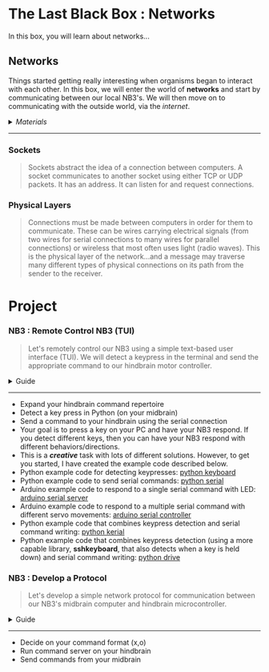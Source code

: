 # The Last Black Box : Networks
In this box, you will learn about networks...

## Networks
Things started getting really interesting when organisms began to interact with each other. In this box, we will enter the world of **networks** and start by communicating between our local NB3's. We will then move on to communicating with the outside world, via the *internet*.

<details><summary><i>Materials</i></summary><p>

Name|Depth|Description| # |Data|Link|
:-------|:---:|:----------|:-:|:--:|:--:|
Cable (MiniUSB-20cm)|01|Short mini-USB to Type-A cable (20 cm)|1|[-D-](/boxes/networks/)|[-L-](https://www.amazon.co.uk/gp/product/B07FW69HNT)
Cable (MicroUSB-20cm)|10|Short micro-USB to Type-A cable (20 cm)|1|[-D-](/boxes/networks/)|[-L-](https://www.amazon.co.uk/gp/product/B07GBS2QZ1)

</p></details><hr>

### Sockets
> Sockets abstract the idea of a connection between computers. A socket communicates to another socket using either TCP or UDP packets. It has an address. It can listen for and request connections.


### Physical Layers
> Connections must be made between computers in order for them to communicate. These can be wires carrying electrical signals (from two wires for serial connections to many wires for parallel connections) or wireless that most often uses light (radio waves). This is the physical layer of the network...and a message may traverse many different types of physical connections on its path from the sender to the receiver.


# Project
### NB3 : Remote Control NB3 (TUI)
> Let's remotely control our NB3 using a simple text-based user interface (TUI). We will detect a keypress in the terminal and send the appropriate command to our hindbrain motor controller.

<details><summary><weak>Guide</weak></summary>
:-:-: A video guide to completing this project can be viewed <a href="https://vimeo.com/1042784651" target="_blank" rel="noopener noreferrer">here</a>.
</details><hr>

- Expand your hindbrain command repertoire
- Detect a key press in Python (on your midbrain)
- Send a command to your hindbrain using the serial connection
- Your goal is to press a key on your PC and have your NB3 respond. If you detect different keys, then you can have your NB3 respond with different behaviors/directions.
- This is a ***creative*** task with lots of different solutions. However, to get you started, I have created the example code described below.
- Python example code for detecting keypresses: [python keyboard](/boxes/networks/remote-NB3/keyboard/keyboard.py)
- Python example code to send serial commands: [python serial](/boxes/networks/remote-NB3/serial/serial_write.py)
- Arduino example code to respond to a single serial command with LED: [arduino serial server](/boxes/networks/remote-NB3/arduino/serial_server/)
- Arduino example code to respond to a multiple serial command with different servo movements: [arduino serial controller](/boxes/networks/remote-NB3/arduino/serial_controller/)
- Python example code that combines keypress detection and serial command writing: [python kerial](/boxes/networks/remote-NB3/kerial/kerial.py)
- Python example code that combines keypress detection (using a more capable library, **sshkeyboard**, that also detects when a key is held down) and serial command writing: [python drive](/boxes/networks/remote-NB3/drive/drive.py)

### NB3 : Develop a Protocol
> Let's develop a simple network protocol for communication between our NB3's midbrain computer and hindbrain microcontroller.

<details><summary><weak>Guide</weak></summary>
:-:-: A video guide to completing this project can be viewed <a href="https://vimeo.com/1042782602" target="_blank" rel="noopener noreferrer">here</a>.
</details><hr>

- Decide on your command format (x,o)
- Run command server on your hindbrain
- Send commands from your midbrain

